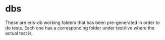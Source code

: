 # dbs
These are eris-db working folders that has been pre-generated in order to do tests. Each one has  a corresponding folder under test/live where the actual test is.